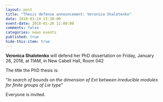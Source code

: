 ```yaml
---
layout: post
title: "Thesis defense announcement: Veronica Shalotenko"
date: 2018-01-24 13:30:00
event-date: 2018-01-26 11:00:00
comments: false
categories: news events
published: true
hide-this-item: true
---
```


**Veronica Shalotenko** will defend her PhD dissertation on Friday, January 26, 2018, at 11AM, in New Cabell Hall, Room 042

The title the PhD thesis is:

"_In search of bounds on the dimension of Ext between irreducible modules for finite groups of Lie type_"

Everyone is invited.
